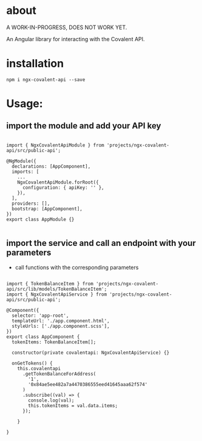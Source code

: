 
# about

A WORK-IN-PROGRESS, DOES NOT WORK YET.

An Angular library for interacting with the Covalent API.

# installation

`npm i ngx-covalent-api --save`

# Usage:

## import the module and add your API key

```

import { NgxCovalentApiModule } from 'projects/ngx-covalent-api/src/public-api';

@NgModule({
  declarations: [AppComponent],
  imports: [
    ...
    NgxCovalentApiModule.forRoot({
      configuration: { apiKey: '' },
    }),
  ],
  providers: [],
  bootstrap: [AppComponent],
})
export class AppModule {}


```

## import the service and call an endpoint with your parameters
- call functions with the corresponding parameters

```

import { TokenBalanceItem } from 'projects/ngx-covalent-api/src/lib/models/TokenBalanceItem';
import { NgxCovalentApiService } from 'projects/ngx-covalent-api/src/public-api';

@Component({
  selector: 'app-root',
  templateUrl: './app.component.html',
  styleUrls: ['./app.component.scss'],
})
export class AppComponent {
  tokenItems: TokenBalanceItem[];

  constructor(private covalentapi: NgxCovalentApiService) {}

  onGetTokens() {
    this.covalentapi
      .getTokenBalanceForAddress(
        '1',
        '0x84ae5ee482a7a4470386555eed41645aaa62f574'
      )
      .subscribe((val) => {
        console.log(val);
        this.tokenItems = val.data.items;
      });
  
    }
  
}


```


